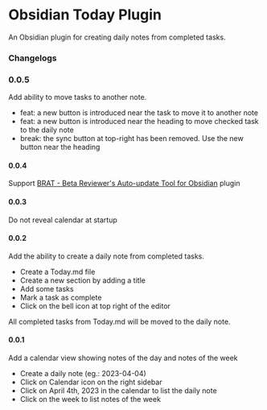 # Obsidian Today Plugin

An Obsidian plugin for creating daily notes from completed tasks.

### Changelogs

### 0.0.5

Add ability to move tasks to another note.

- feat: a new button is introduced near the task to move it to another note
- feat: a new button is introduced near the heading to move checked task to the daily note
- break: the sync button at top-right has been removed. Use the new button near the heading

#### 0.0.4

Support [BRAT - Beta Reviewer's Auto-update Tool for Obsidian](https://github.com/TfTHacker/obsidian42-brat) plugin

#### 0.0.3

Do not reveal calendar at startup

#### 0.0.2

Add the ability to create a daily note from completed tasks.

- Create a Today.md file
- Create a new section by adding a title
- Add some tasks
- Mark a task as complete
- Click on the bell icon at top right of the editor

All completed tasks from Today.md will be moved to the daily note.

#### 0.0.1

Add a calendar view showing notes of the day and notes of the week

- Create a daily note (eg.: 2023-04-04)
- Click on Calendar icon on the right sidebar
- Click on April 4th, 2023 in the calendar to list the daily note
- Click on the week to list notes of the week
